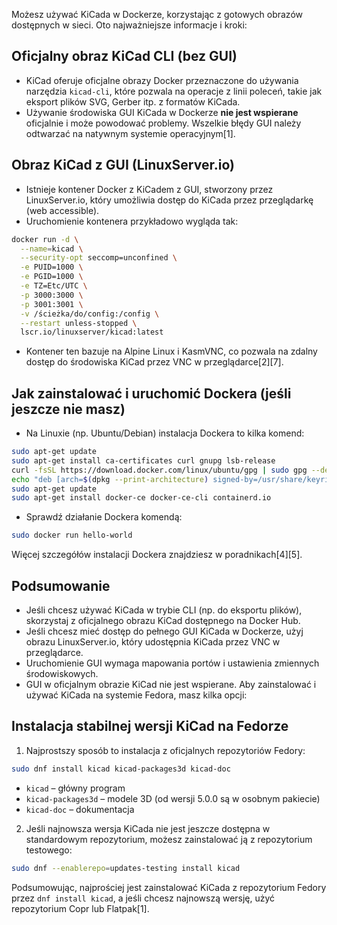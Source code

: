 Możesz używać KiCada w Dockerze, korzystając z gotowych obrazów dostępnych w sieci. Oto najważniejsze informacje i kroki:

## Oficjalny obraz KiCad CLI (bez GUI)

- KiCad oferuje oficjalne obrazy Docker przeznaczone do używania narzędzia `kicad-cli`, które pozwala na operacje z linii poleceń, takie jak eksport plików SVG, Gerber itp. z formatów KiCada.
- Używanie środowiska GUI KiCada w Dockerze **nie jest wspierane** oficjalnie i może powodować problemy. Wszelkie błędy GUI należy odtwarzać na natywnym systemie operacyjnym[1].

## Obraz KiCad z GUI (LinuxServer.io)

- Istnieje kontener Docker z KiCadem z GUI, stworzony przez LinuxServer.io, który umożliwia dostęp do KiCada przez przeglądarkę (web accessible).
- Uruchomienie kontenera przykładowo wygląda tak:

```bash
docker run -d \
  --name=kicad \
  --security-opt seccomp=unconfined \
  -e PUID=1000 \
  -e PGID=1000 \
  -e TZ=Etc/UTC \
  -p 3000:3000 \
  -p 3001:3001 \
  -v /ścieżka/do/config:/config \
  --restart unless-stopped \
  lscr.io/linuxserver/kicad:latest
```

- Kontener ten bazuje na Alpine Linux i KasmVNC, co pozwala na zdalny dostęp do środowiska KiCad przez VNC w przeglądarce[2][7].

## Jak zainstalować i uruchomić Dockera (jeśli jeszcze nie masz)

- Na Linuxie (np. Ubuntu/Debian) instalacja Dockera to kilka komend:

```bash
sudo apt-get update
sudo apt-get install ca-certificates curl gnupg lsb-release
curl -fsSL https://download.docker.com/linux/ubuntu/gpg | sudo gpg --dearmor -o /usr/share/keyrings/docker-archive-keyring.gpg
echo "deb [arch=$(dpkg --print-architecture) signed-by=/usr/share/keyrings/docker-archive-keyring.gpg] https://download.docker.com/linux/ubuntu $(lsb_release -cs) stable" | sudo tee /etc/apt/sources.list.d/docker.list > /dev/null
sudo apt-get update
sudo apt-get install docker-ce docker-ce-cli containerd.io
```

- Sprawdź działanie Dockera komendą:

```bash
sudo docker run hello-world
```

Więcej szczegółów instalacji Dockera znajdziesz w poradnikach[4][5].

## Podsumowanie

- Jeśli chcesz używać KiCada w trybie CLI (np. do eksportu plików), skorzystaj z oficjalnego obrazu KiCad dostępnego na Docker Hub.
- Jeśli chcesz mieć dostęp do pełnego GUI KiCada w Dockerze, użyj obrazu LinuxServer.io, który udostępnia KiCada przez VNC w przeglądarce.
- Uruchomienie GUI wymaga mapowania portów i ustawienia zmiennych środowiskowych.
- GUI w oficjalnym obrazie KiCad nie jest wspierane.
Aby zainstalować i używać KiCada na systemie Fedora, masz kilka opcji:

## Instalacja stabilnej wersji KiCad na Fedorze

1. Najprostszy sposób to instalacja z oficjalnych repozytoriów Fedory:
```bash
sudo dnf install kicad kicad-packages3d kicad-doc
```
- `kicad` – główny program
- `kicad-packages3d` – modele 3D (od wersji 5.0.0 są w osobnym pakiecie)
- `kicad-doc` – dokumentacja

2. Jeśli najnowsza wersja KiCada nie jest jeszcze dostępna w standardowym repozytorium, możesz zainstalować ją z repozytorium testowego:
```bash
sudo dnf --enablerepo=updates-testing install kicad
```

Podsumowując, najprościej jest zainstalować KiCada z repozytorium Fedory przez `dnf install kicad`, a jeśli chcesz najnowszą wersję, użyć repozytorium Copr lub Flatpak[1].
